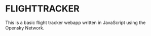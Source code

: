 # FLIGHTTRACKER

This is a basic flight tracker webapp written in JavaScript using the Opensky Network.
